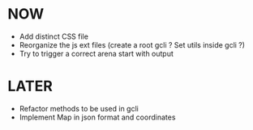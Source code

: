 NOW
===
- Add distinct CSS file
- Reorganize the js ext files (create a root gcli ? Set utils inside gcli ?)
- Try to trigger a correct arena start with output

LATER
=====
- Refactor methods to be used in gcli
- Implement Map in json format and coordinates